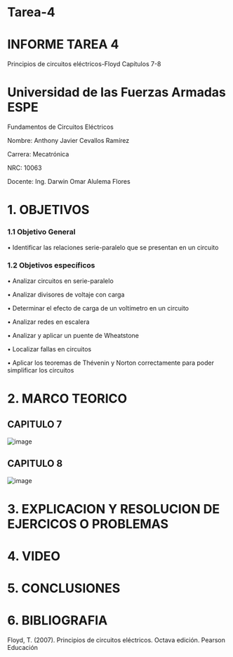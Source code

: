 # Tarea-4
# INFORME TAREA 4
Principios de circuitos eléctricos-Floyd Capítulos 7-8
# Universidad de las Fuerzas Armadas ESPE

Fundamentos de Circuitos Eléctricos

Nombre: Anthony Javier Cevallos Ramírez

Carrera: Mecatrónica

NRC: 10063

Docente: Ing. Darwin Omar Alulema Flores

# 1. OBJETIVOS
### 1.1 Objetivo General
•	Identificar las relaciones serie-paralelo que se presentan en un circuito

### 1.2 Objetivos específicos 
•	Analizar circuitos en serie-paralelo

•	Analizar divisores de voltaje con carga

•	Determinar el efecto de carga de un voltímetro en un circuito

•	Analizar redes en escalera

•	Analizar y aplicar un puente de Wheatstone

•	Localizar fallas en circuitos

•	Aplicar los teoremas de Thévenin y Norton correctamente para poder simplificar los circuitos


# 2. MARCO TEORICO
## CAPITULO 7

![image](https://user-images.githubusercontent.com/116775893/207719127-2a754a5d-bd5f-40ce-8e0f-75cce9306d3e.png)

## CAPITULO 8
![image](https://user-images.githubusercontent.com/116775893/207719456-dc069474-823d-4098-9330-efe85ae0785c.png)



# 3. EXPLICACION Y RESOLUCION DE EJERCICOS O PROBLEMAS 


# 4. VIDEO 


# 5. CONCLUSIONES 



# 6. BIBLIOGRAFIA

Floyd, T. (2007). Principios de circuitos eléctricos. Octava edición. Pearson Educación
